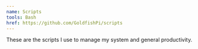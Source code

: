 ```yaml
---
name: Scripts
tools: Bash
href: https://github.com/GoldfishPi/scripts
---
```

These are the scripts I use to manage my system and general productivity.
